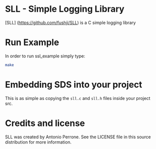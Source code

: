 # SLL - Simple Logging Library

[SLL] (https://github.com/fushji/SLL) is a C simple logging library

# Run Example

In order to run ssl_example simply type:

```bash
make
```

# Embedding SDS into your project

This is as simple as copying the `sll.c` and `sll.h` files inside your project src.

# Credits and license

SLL was created by Antonio Perrone. See the LICENSE file in this source distribution for more information.
